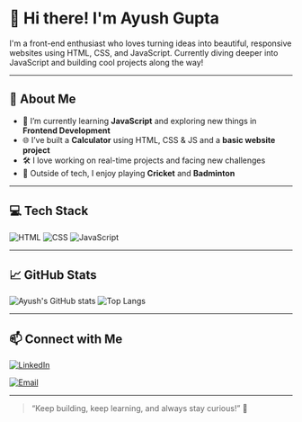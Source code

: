 # 👋 Hi there! I'm Ayush Gupta

I'm a front-end enthusiast who loves turning ideas into beautiful, responsive websites using HTML, CSS, and JavaScript. Currently diving deeper into JavaScript and building cool projects along the way!

---

## 🌱 About Me

- 🔭 I’m currently learning **JavaScript** and exploring new things in **Frontend Development**
- 🌐 I’ve built a **Calculator** using HTML, CSS & JS and a **basic website project**
- 🛠️ I love working on real-time projects and facing new challenges
- 🏏 Outside of tech, I enjoy playing **Cricket** and **Badminton**

---

## 💻 Tech Stack

![HTML](https://img.shields.io/badge/-HTML5-orange?style=flat-square&logo=html5)
![CSS](https://img.shields.io/badge/-CSS3-blue?style=flat-square&logo=css3)
![JavaScript](https://img.shields.io/badge/-JavaScript-yellow?style=flat-square&logo=javascript)

---

## 📈 GitHub Stats

![Ayush's GitHub stats](https://github-readme-stats.vercel.app/api?username=Ayushamu&show_icons=true&theme=radical)
![Top Langs](https://github-readme-stats.vercel.app/api/top-langs/?username=Ayushamu&layout=compact&theme=radical)

---

## 📫 Connect with Me
[![LinkedIn](https://img.shields.io/badge/LinkedIn-Connect-blue?logo=linkedin)]([https://www.linkedin.com/in/ayush-gupta-amu/)

[![Email](https://img.shields.io/badge/Gmail-ayushcmf@gmail.com-red?style=flat-square&logo=gmail)](mailto:ayushcmf@gmail.com)

---

> “Keep building, keep learning, and always stay curious!” 🚀

<!--
**ayushamu/Ayushamu** is a ✨ _special_ ✨ repository because its `README.md` (this file) appears on your GitHub profile.

Here are some ideas to get you started:

- 🔭 I’m currently working on ...
- 🌱 I’m currently learning ...
- 👯 I’m looking to collaborate on ...
- 🤔 I’m looking for help with ...
- 💬 Ask me about ...
- 📫 How to reach me: ...
- 😄 Pronouns: ...
- ⚡ Fun fact: ...
-->
